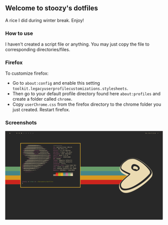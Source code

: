 ## Welcome to stoozy's dotfiles

A rice I did during winter break. Enjoy!

### How to use

I haven't created a script file or anything. You may just copy the file to corresponding directories/files.

### Firefox

To customize firefox:
- Go to `about:config` and enable this setting `toolkit.legacyuserprofilecustomizations.stylesheets`.  
- Then go to your default profile directory found here `about:profiles` and create a folder called `chrome`. 
- Copy `userChrome.css` from the firefox directory to the chrome folder you just created. Restart firefox.

### Screenshots

![](scrot.png)
